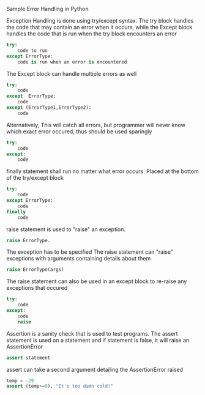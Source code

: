 Sample Error Handling in Python

Exception Handling is done using try/except syntax. The try block handles the code that may contain an error
when it occurs, while the Except block handles the code that is run when the try block encounters an error
``` python
try:
    code to run
except ErrorType:
    code is run when an error is encountered
```

The Except block can handle multiple errors as well
``` python
try:
    code
except  ErrorType:
    code
except (ErrorType1,ErrorType2):
    code
```

Alternatively, This will catch all errors, but programmer will never know which exact error occured, thus should
    be used sparingly

``` python
try:
    code
except:
    code
``` 

finally statement shall run no matter what error occurs. Placed at the bottom of the try/except block
``` python    
try:
    code
except ErrorType:
    code
finally
    code
```

raise statement is used to "raise" an exception.

``` python
raise ErrorType.
```

The exception has to be specified
The raise statement can "raise" exceptions with arguments containing details about them

``` python
raise ErrorType(args)
```

The raise statement can also be used in an except block to re-raise any exceptions that occured

``` python
try:
    code
except:
    code
    raise
```

Assertion is a sanity check that is used to test programs. The assert statement is used on a statement and if statement
is false, it will raise an AssertionError
``` python
assert statement
```

assert can take a second argument detailing the AssertionError raised
``` python
temp = -29
assert (temp>=0), "It's too damn cold!"
```
